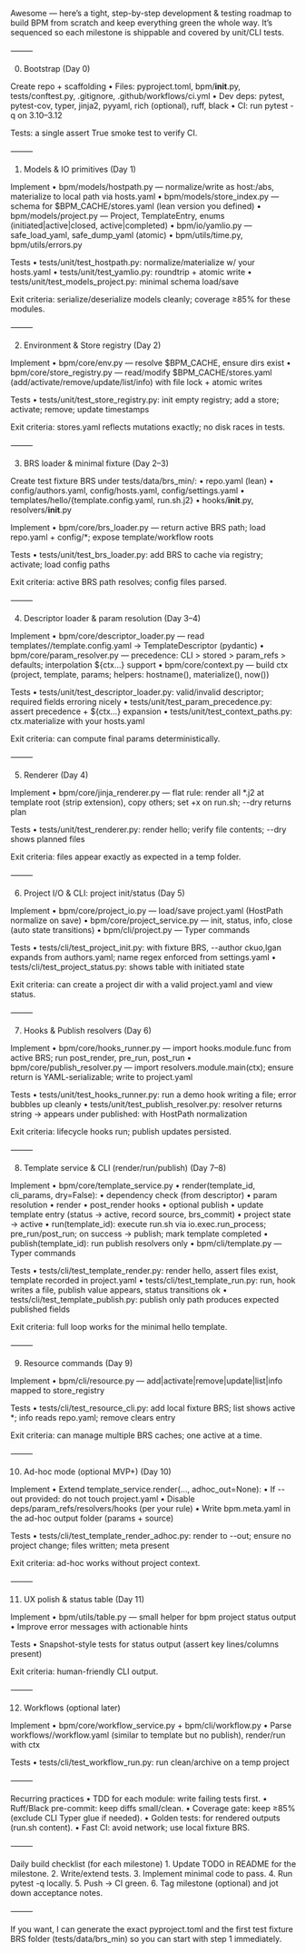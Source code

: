Awesome — here’s a tight, step-by-step development & testing roadmap to build BPM from scratch and keep everything green the whole way. It’s sequenced so each milestone is shippable and covered by unit/CLI tests.

⸻

0) Bootstrap (Day 0)

Create repo + scaffolding
	•	Files: pyproject.toml, bpm/__init__.py, tests/conftest.py, .gitignore, .github/workflows/ci.yml
	•	Dev deps: pytest, pytest-cov, typer, jinja2, pyyaml, rich (optional), ruff, black
	•	CI: run pytest -q on 3.10–3.12

Tests: a single assert True smoke test to verify CI.

⸻

1) Models & IO primitives (Day 1)

Implement
	•	bpm/models/hostpath.py — normalize/write as host:/abs, materialize to local path via hosts.yaml
	•	bpm/models/store_index.py — schema for $BPM_CACHE/stores.yaml (lean version you defined)
	•	bpm/models/project.py — Project, TemplateEntry, enums (initiated|active|closed, active|completed)
	•	bpm/io/yamlio.py — safe_load_yaml, safe_dump_yaml (atomic)
	•	bpm/utils/time.py, bpm/utils/errors.py

Tests
	•	tests/unit/test_hostpath.py: normalize/materialize w/ your hosts.yaml
	•	tests/unit/test_yamlio.py: roundtrip + atomic write
	•	tests/unit/test_models_project.py: minimal schema load/save

Exit criteria: serialize/deserialize models cleanly; coverage ≥85% for these modules.

⸻

2) Environment & Store registry (Day 2)

Implement
	•	bpm/core/env.py — resolve $BPM_CACHE, ensure dirs exist
	•	bpm/core/store_registry.py — read/modify $BPM_CACHE/stores.yaml (add/activate/remove/update/list/info) with file lock + atomic writes

Tests
	•	tests/unit/test_store_registry.py: init empty registry; add a store; activate; remove; update timestamps

Exit criteria: stores.yaml reflects mutations exactly; no disk races in tests.

⸻

3) BRS loader & minimal fixture (Day 2–3)

Create test fixture BRS under tests/data/brs_min/:
	•	repo.yaml (lean)
	•	config/authors.yaml, config/hosts.yaml, config/settings.yaml
	•	templates/hello/{template.config.yaml, run.sh.j2}
	•	hooks/__init__.py, resolvers/__init__.py

Implement
	•	bpm/core/brs_loader.py — return active BRS path; load repo.yaml + config/*; expose template/workflow roots

Tests
	•	tests/unit/test_brs_loader.py: add BRS to cache via registry; activate; load config paths

Exit criteria: active BRS path resolves; config files parsed.

⸻

4) Descriptor loader & param resolution (Day 3–4)

Implement
	•	bpm/core/descriptor_loader.py — read templates/<id>/template.config.yaml → TemplateDescriptor (pydantic)
	•	bpm/core/param_resolver.py — precedence: CLI > stored > param_refs > defaults; interpolation ${ctx…} support
	•	bpm/core/context.py — build ctx (project, template, params; helpers: hostname(), materialize(), now())

Tests
	•	tests/unit/test_descriptor_loader.py: valid/invalid descriptor; required fields erroring nicely
	•	tests/unit/test_param_precedence.py: assert precedence + ${ctx…} expansion
	•	tests/unit/test_context_paths.py: ctx.materialize with your hosts.yaml

Exit criteria: can compute final params deterministically.

⸻

5) Renderer (Day 4)

Implement
	•	bpm/core/jinja_renderer.py — flat rule: render all *.j2 at template root (strip extension), copy others; set +x on run.sh; --dry returns plan

Tests
	•	tests/unit/test_renderer.py: render hello; verify file contents; --dry shows planned files

Exit criteria: files appear exactly as expected in a temp folder.

⸻

6) Project I/O & CLI: project init/status (Day 5)

Implement
	•	bpm/core/project_io.py — load/save project.yaml (HostPath normalize on save)
	•	bpm/core/project_service.py — init, status, info, close (auto state transitions)
	•	bpm/cli/project.py — Typer commands

Tests
	•	tests/cli/test_project_init.py: with fixture BRS, --author ckuo,lgan expands from authors.yaml; name regex enforced from settings.yaml
	•	tests/cli/test_project_status.py: shows table with initiated state

Exit criteria: can create a project dir with a valid project.yaml and view status.

⸻

7) Hooks & Publish resolvers (Day 6)

Implement
	•	bpm/core/hooks_runner.py — import hooks.module.func from active BRS; run post_render, pre_run, post_run
	•	bpm/core/publish_resolver.py — import resolvers.module.main(ctx); ensure return is YAML-serializable; write to project.yaml

Tests
	•	tests/unit/test_hooks_runner.py: run a demo hook writing a file; error bubbles up cleanly
	•	tests/unit/test_publish_resolver.py: resolver returns string → appears under published: with HostPath normalization

Exit criteria: lifecycle hooks run; publish updates persisted.

⸻

8) Template service & CLI (render/run/publish) (Day 7–8)

Implement
	•	bpm/core/template_service.py
	•	render(template_id, cli_params, dry=False):
	•	dependency check (from descriptor)
	•	param resolution
	•	render
	•	post_render hooks
	•	optional publish
	•	update template entry (status → active, record source, brs_commit)
	•	project state → active
	•	run(template_id): execute run.sh via io.exec.run_process; pre_run/post_run; on success → publish; mark template completed
	•	publish(template_id): run publish resolvers only
	•	bpm/cli/template.py — Typer commands

Tests
	•	tests/cli/test_template_render.py: render hello, assert files exist, template recorded in project.yaml
	•	tests/cli/test_template_run.py: run, hook writes a file, publish value appears, status transitions ok
	•	tests/cli/test_template_publish.py: publish only path produces expected published fields

Exit criteria: full loop works for the minimal hello template.

⸻

9) Resource commands (Day 9)

Implement
	•	bpm/cli/resource.py — add|activate|remove|update|list|info mapped to store_registry

Tests
	•	tests/cli/test_resource_cli.py: add local fixture BRS; list shows active *; info reads repo.yaml; remove clears entry

Exit criteria: can manage multiple BRS caches; one active at a time.

⸻

10) Ad-hoc mode (optional MVP+) (Day 10)

Implement
	•	Extend template_service.render(..., adhoc_out=None):
	•	If --out provided: do not touch project.yaml
	•	Disable deps/param_refs/resolvers/hooks (per your rule)
	•	Write bpm.meta.yaml in the ad-hoc output folder (params + source)

Tests
	•	tests/cli/test_template_render_adhoc.py: render to --out; ensure no project change; files written; meta present

Exit criteria: ad-hoc works without project context.

⸻

11) UX polish & status table (Day 11)

Implement
	•	bpm/utils/table.py — small helper for bpm project status output
	•	Improve error messages with actionable hints

Tests
	•	Snapshot-style tests for status output (assert key lines/columns present)

Exit criteria: human-friendly CLI output.

⸻

12) Workflows (optional later)

Implement
	•	bpm/core/workflow_service.py + bpm/cli/workflow.py
	•	Parse workflows/<id>/workflow.yaml (similar to template but no publish), render/run with ctx

Tests
	•	tests/cli/test_workflow_run.py: run clean/archive on a temp project

⸻

Recurring practices
	•	TDD for each module: write failing tests first.
	•	Ruff/Black pre-commit: keep diffs small/clean.
	•	Coverage gate: keep ≥85% (exclude CLI Typer glue if needed).
	•	Golden tests: for rendered outputs (run.sh content).
	•	Fast CI: avoid network; use local fixture BRS.

⸻

Daily build checklist (for each milestone)
	1.	Update TODO in README for the milestone.
	2.	Write/extend tests.
	3.	Implement minimal code to pass.
	4.	Run pytest -q locally.
	5.	Push → CI green.
	6.	Tag milestone (optional) and jot down acceptance notes.

⸻

If you want, I can generate the exact pyproject.toml and the first test fixture BRS folder (tests/data/brs_min) so you can start with step 1 immediately.